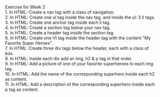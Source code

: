 Exercise for Week 2<br>
	1. In HTML: Create a nav tag with a class of navigation. <br>
	2. In HTML: Create one ul tag inside the nav tag, and inside the ul: 3 li tags. <br>
	3. In HTML: Create one anchor tag inside each li tag. <br>
	4. In HTML: Create a section tag below your nav tag.  <br>
	5. In HTML: Create a header tag inside the section tag. <br>
	6. In HTML: Create one h1 tag inside the header tag with the content "My Favorite Super Heroes". <br>
	7. In HTML: Create three div tags below the header, each with a class of box. <br>
	8. In HTML: Inside each div add an img, h2 & p tag in that order. <br>
	9. In HTML: Add a picture of one of your favorite superheroes to each img tag.<br>
	10. In HTML: Add the name of the corresponding superhero inside each h2 as content. <br>
	11. In HTML: Add a description of the corresponding superhero inside each p tag as content. 